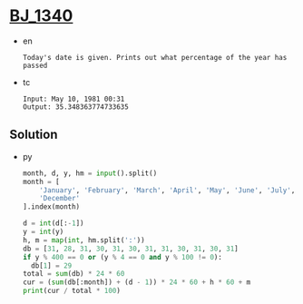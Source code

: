 # [BJ_1340](https://acmicpc.net/problem/1340)

* en

  ```en
  Today's date is given. Prints out what percentage of the year has passed
  ```

* tc

  ```tc
  Input: May 10, 1981 00:31
  Output: 35.348363774733635
  ```

## Solution

* py

  ```py
  month, d, y, hm = input().split()
  month = [
      'January', 'February', 'March', 'April', 'May', 'June', 'July', 'August', 'September', 'October', 'November',
      'December'
  ].index(month)

  d = int(d[:-1])
  y = int(y)
  h, m = map(int, hm.split(':'))
  db = [31, 28, 31, 30, 31, 30, 31, 31, 30, 31, 30, 31]
  if y % 400 == 0 or (y % 4 == 0 and y % 100 != 0):
    db[1] = 29
  total = sum(db) * 24 * 60
  cur = (sum(db[:month]) + (d - 1)) * 24 * 60 + h * 60 + m
  print(cur / total * 100)
  ```
